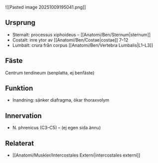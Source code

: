 
![[Pasted image 20251009195041.png]]

## Ursprung
- Sternalt: processus xiphoideus – [[Anatomi/Ben/Sternum|sternum]]
- Costalt: inre ytor av [[Anatomi/Ben/Costae|costae]] 7–12
- Lumbalt: crura från corpus [[Anatomi/Ben/Vertebra Lumbalis|L1–L3]]

## Fäste
Centrum tendineum (senplatta, ej benfäste)

## Funktion
- Inandning: sänker diafragma, ökar thoraxvolym

## Innervation
- N. phrenicus (C3–C5) – (ej egen sida ännu)

## Relaterat
- [[Anatomi/Muskler/Intercostales Externi|intercostales externi]]
